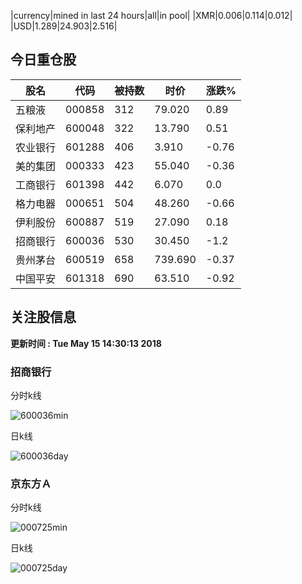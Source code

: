 |currency|mined in last 24 hours|all|in pool|
|XMR|0.006|0.114|0.012|
|USD|1.289|24.903|2.516|

## 今日重仓股 

|股名|代码|被持数|时价|涨跌%|
|---|---|---|---|---|
|五粮液|000858|312|79.020|0.89|
|保利地产|600048|322|13.790|0.51|
|农业银行|601288|406|3.910|-0.76|
|美的集团|000333|423|55.040|-0.36|
|工商银行|601398|442|6.070|0.0|
|格力电器|000651|504|48.260|-0.66|
|伊利股份|600887|519|27.090|0.18|
|招商银行|600036|530|30.450|-1.2|
|贵州茅台|600519|658|739.690|-0.37|
|中国平安|601318|690|63.510|-0.92|

## 关注股信息
**更新时间 : Tue May 15 14:30:13 2018**
### 招商银行 
分时k线

![600036min](http://image.sinajs.cn/newchart/min/n/sh600036.gif)

日k线

![600036day](http://image.sinajs.cn/newchart/daily/n/sh600036.gif)

### 京东方Ａ 
分时k线

![000725min](http://image.sinajs.cn/newchart/min/n/sz000725.gif)

日k线

![000725day](http://image.sinajs.cn/newchart/daily/n/sz000725.gif)
